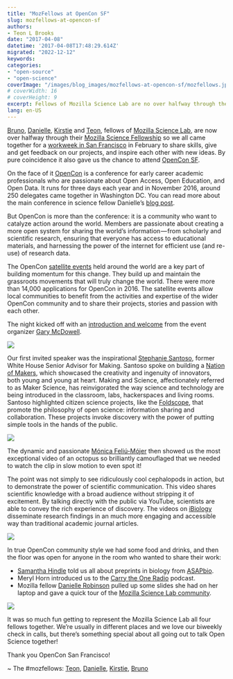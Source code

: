 ```yaml
---
title: "MozFellows at OpenCon SF"
slug: mozfellows-at-opencon-sf
authors:
- Teon L Brooks
date: "2017-04-08"
datetime: '2017-04-08T17:48:29.614Z'
migrated: "2022-12-12"
keywords:
categories:
- "open-source"
- "open-science"
coverImage: "/images/blog_images/mozfellows-at-opencon-sf/mozfellows.jpg"
# coverWidth: 16
# coverHeight: 9
excerpt: Fellows of Mozilla Science Lab are no over halfway through their Fellowship so we all came together for a workweek in San Francisco.
lang: en-US
---
```


[Bruno](https://medium.com/u/92ab61277046), [Danielle](https://twitter.com/daniellecrobins), [Kirstie](https://twitter.com/kirstie_j) and [Teon](https://medium.com/u/60886f45ef85), fellows of [Mozilla Science Lab](https://medium.com/u/e5bb8166cdbf), are now over halfway through their [Mozilla Science Fellowship](https://science.mozilla.org/programs/fellowships) so we all came together for a [workweek in San Francisco](https://blog.mozilla.org/foundation-archive/mozilla-science/mozfellows-workweek) in February to share skills, give and get feedback on our projects, and inspire each other with new ideas. By pure coincidence it also gave us the chance to attend [OpenCon SF](http://www.opencon2016.org/opencon_san_francisco).

On the face of it [OpenCon](http://www.opencon2016.org/) is a conference for early career academic professionals who are passionate about Open Access, Open Education, and Open Data. It runs for three days each year and in November 2016, around 250 delegates came together in Washington DC. You can read more about the main conference in science fellow Danielle’s [blog post](https://blog.mozilla.org/foundation-archive/mozilla-science/opencon-an-unexpected-journey).

But OpenCon is more than the conference: it is a community who want to catalyze action around the world. Members are passionate about creating a more open system for sharing the world’s information — from scholarly and scientific research, ensuring that everyone has access to educational materials, and harnessing the power of the internet for efficient use (and re-use) of research data.

The OpenCon [satellite events](http://www.opencon2016.org/satellites) held around the world are a key part of building momentum for this change. They build up and maintain the grassroots movements that will truly change the world. There were more than 14,000 applications for OpenCon in 2016. The satellite events allow local communities to benefit from the activities and expertise of the wider OpenCon community and to share their projects, stories and passion with each other.

The night kicked off with an [introduction and welcome](https://f1000research.com/slides/6-114) from the event organizer [Gary McDowell](https://twitter.com/BiophysicalFrog).

<img src='/images/blog_images/mozfellows-at-opencon-sf/0__qp__56B4uDrf__w9wa.jpg' />

Our first invited speaker was the inspirational [Stephanie Santoso](https://twitter.com/smsantoso), former White House Senior Advisor for Making. Santoso spoke on building a [Nation of Makers](http://www.nationofmakers.us/), which showcased the creativity and ingenuity of innovators, both young and young at heart. Making and Science, affectionately referred to as Maker Science, has reinvigorated the way science and technology are being introduced in the classroom, labs, hackerspaces and living rooms. Santoso highlighted citizen science projects, like the [Foldscope](https://www.foldscope.com/), that promote the philosophy of open science: information sharing and collaboration. These projects invoke discovery with the power of putting simple tools in the hands of the public.

<img src='/images/blog_images/mozfellows-at-opencon-sf/0__Xe4MogUXG7fmRxk1.jpg' />

The dynamic and passionate [Mónica Feliú-Mójer](https://twitter.com/moefeliu) then showed us the most exceptional video of an octopus so brilliantly camouflaged that we needed to watch the clip in slow motion to even spot it!

The point was not simply to see ridiculously cool cephalopods in action, but to demonstrate the power of scientific communication. This video shares scientific knowledge with a broad audience without stripping it of excitement. By talking directly with the public via YouTube, scientists are able to convey the rich experience of discovery. The videos on [iBiology](https://www.ibiology.org/) disseminate research findings in an much more engaging and accessible way than traditional academic journal articles.

<img src='/images/blog_images/mozfellows-at-opencon-sf/0__HyEjML5d7Io5egy__.JPG' />

In true OpenCon community style we had some food and drinks, and then the floor was open for anyone in the room who wanted to share their work:

*   [Samantha Hindle](https://twitter.com/HindleSamantha) told us all about preprints in biology from [ASAPbio](http://asapbio.org/).
*   Meryl Horn introduced us to the [Carry the One Radio](http://www.carrytheoneradio.com/) podcast.
*   Mozilla fellow [Danielle Robinson](https://twitter.com/daniellecrobins) pulled up some slides she had on her laptop and gave a quick tour of the [Mozilla Science Lab community](https://github.com/daniellecrobinson/fellows-class-2016/blob/b334283994963df310f6c21b0168152ad6c4015d/danielle/Mozilla%20-%20OpenConSF.pdf).

<img src='/images/blog_images/mozfellows-at-opencon-sf/0__yqk4sktbwmalFJHq.JPG' />

It was so much fun getting to represent the Mozilla Science Lab all four fellows together. We’re usually in different places and we love our biweekly check in calls, but there’s something special about all going out to talk Open Science together!

Thank you OpenCon San Francisco!

~ The #mozfellows: [Teon](https://twitter.com/teonbrooks), [Danielle](https://twitter.com/daniellecrobins), [Kirstie](https://twitter.com/kirstie_j), [Bruno](https://twitter.com/bmpvieira)
